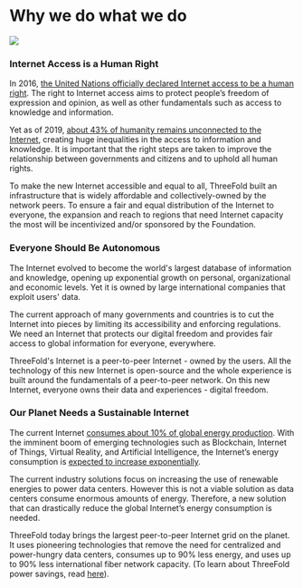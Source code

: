 # Why we do what we do

![](threefold__from_the_heart.png  )

### Internet Access is a Human Right

In 2016, [the United Nations officially declared Internet access to be a human right](https://www2.ohchr.org/english/bodies/hrcouncil/docs/17session/A.HRC.17.27_en.pdf). The right to Internet access aims to protect people’s freedom of expression and opinion, as well as other fundamentals such as access to knowledge and information. 

Yet as of 2019, [about 43% of humanity remains unconnected to the Internet](https://wearesocial.com/blog/2019/01/digital-2019-global-internet-use-accelerates), creating huge inequalities in the access to information and knowledge. It is important that the right steps are taken to improve the relationship between governments and citizens and to uphold all human rights.
 
To make the new Internet accessible and equal to all, ThreeFold built an infrastructure that is widely affordable and collectively-owned by the network peers. To ensure a fair and equal distribution of the Internet to everyone, the expansion and reach to regions that need Internet capacity the most will be incentivized and/or sponsored by the Foundation.

### Everyone Should Be Autonomous

The Internet evolved to become the world's largest database of information and knowledge, opening up exponential growth on personal, organizational and economic levels. Yet it is owned by large international companies that exploit users' data. 

The current approach of many governments and countries is to cut the Internet into pieces by limiting its accessibility and enforcing regulations. We need an Internet that protects our digital freedom and provides fair access to global information for everyone, everywhere.
 
ThreeFold's Internet is a peer-to-peer Internet - owned by the users. All the technology of this new Internet is open-source and the whole experience is built around the fundamentals of a peer-to-peer network. On this new Internet, everyone owns their data and experiences - digital freedom.

### Our Planet Needs a Sustainable Internet 

The current Internet [consumes about 10% of global energy production](https://www.researchgate.net/publication/255923829_Emerging_Trends_in_Electricity_Consumption_for_Consumer_ICT). With the imminent boom of emerging technologies such as Blockchain, Internet of Things, Virtual Reality, and Artificial Intelligence, the Internet’s energy consumption is [expected to increase exponentially](https://www.gartner.com/en/newsroom/press-releases/2017-02-07-gartner-says-8-billion-connected-things-will-be-in-use-in-2017-up-31-percent-from-2016). 

The current industry solutions focus on increasing the use of renewable energies to power data centers. However this is not a viable solution as data centers consume enormous amounts of energy. Therefore, a new solution that can drastically reduce the global Internet’s energy consumption is needed. 
  
ThreeFold today brings the largest peer-to-peer Internet grid on the planet. It uses pioneering technologies that remove the need for centralized and power-hungry data centers, consumes up to 90% less energy, and uses up to 90% less international fiber network capacity. (To learn about ThreeFold power savings, read [here](https://blog.threefold.io/blog/tfblog/posts/10-times-power-savings-is-this-possible)).